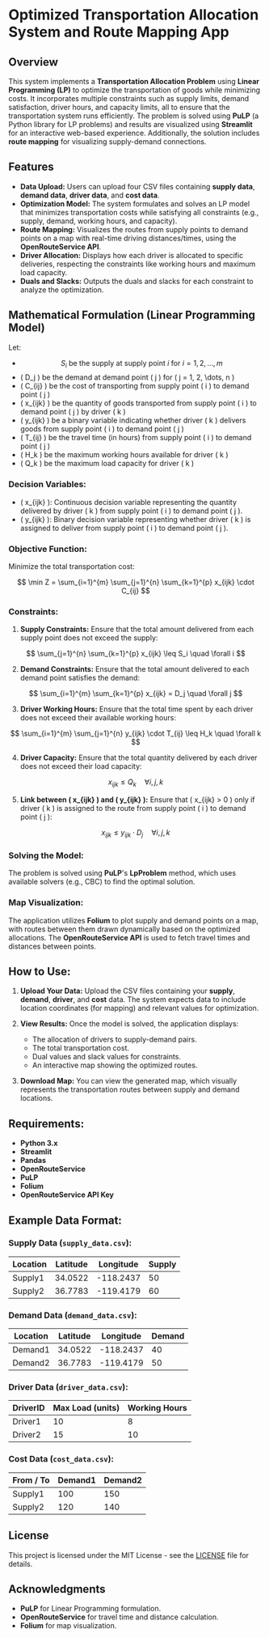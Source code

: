 # Optimized Transportation Allocation System and Route Mapping App

## Overview

This system implements a **Transportation Allocation Problem** using **Linear Programming (LP)** to optimize the transportation of goods while minimizing costs. It incorporates multiple constraints such as supply limits, demand satisfaction, driver hours, and capacity limits, all to ensure that the transportation system runs efficiently. The problem is solved using **PuLP** (a Python library for LP problems) and results are visualized using **Streamlit** for an interactive web-based experience. Additionally, the solution includes **route mapping** for visualizing supply-demand connections.

## Features
- **Data Upload:** Users can upload four CSV files containing **supply data**, **demand data**, **driver data**, and **cost data**.
- **Optimization Model:** The system formulates and solves an LP model that minimizes transportation costs while satisfying all constraints (e.g., supply, demand, working hours, and capacity).
- **Route Mapping:** Visualizes the routes from supply points to demand points on a map with real-time driving distances/times, using the **OpenRouteService API**.
- **Driver Allocation:** Displays how each driver is allocated to specific deliveries, respecting the constraints like working hours and maximum load capacity.
- **Duals and Slacks:** Outputs the duals and slacks for each constraint to analyze the optimization.

## Mathematical Formulation (Linear Programming Model)

Let:

- $$
S_i \text{ be the supply at supply point } i \text{ for } i = 1, 2, \dots, m
$$
- \( D_j \) be the demand at demand point \( j \) for \( j = 1, 2, \dots, n \)
- \( C_{ij} \) be the cost of transporting from supply point \( i \) to demand point \( j \)
- \( x_{ijk} \) be the quantity of goods transported from supply point \( i \) to demand point \( j \) by driver \( k \)
- \( y_{ijk} \) be a binary variable indicating whether driver \( k \) delivers goods from supply point \( i \) to demand point \( j \)
- \( T_{ij} \) be the travel time (in hours) from supply point \( i \) to demand point \( j \)
- \( H_k \) be the maximum working hours available for driver \( k \)
- \( Q_k \) be the maximum load capacity for driver \( k \)

### Decision Variables:
- \( x_{ijk} \): Continuous decision variable representing the quantity delivered by driver \( k \) from supply point \( i \) to demand point \( j \).
- \( y_{ijk} \): Binary decision variable representing whether driver \( k \) is assigned to deliver from supply point \( i \) to demand point \( j \).

### Objective Function:
Minimize the total transportation cost:

$$
\min Z = \sum_{i=1}^{m} \sum_{j=1}^{n} \sum_{k=1}^{p} x_{ijk} \cdot C_{ij}
$$

### Constraints:

1. **Supply Constraints:**
   Ensure that the total amount delivered from each supply point does not exceed the supply:

$$
\sum_{j=1}^{n} \sum_{k=1}^{p} x_{ijk} \leq S_i \quad \forall i
$$

2. **Demand Constraints:**
   Ensure that the total amount delivered to each demand point satisfies the demand:

$$
\sum_{i=1}^{m} \sum_{k=1}^{p} x_{ijk} = D_j \quad \forall j
$$

3. **Driver Working Hours:**
   Ensure that the total time spent by each driver does not exceed their available working hours:

$$
\sum_{i=1}^{m} \sum_{j=1}^{n} y_{ijk} \cdot T_{ij} \leq H_k \quad \forall k
$$

4. **Driver Capacity:**
   Ensure that the total quantity delivered by each driver does not exceed their load capacity:

$$
x_{ijk} \leq Q_k \quad \forall i, j, k
$$

5. **Link between \( x_{ijk} \) and \( y_{ijk} \):**
   Ensure that \( x_{ijk} > 0 \) only if driver \( k \) is assigned to the route from supply point \( i \) to demand point \( j \):

$$
x_{ijk} \leq y_{ijk} \cdot D_j \quad \forall i, j, k
$$

### Solving the Model:
The problem is solved using **PuLP**'s **LpProblem** method, which uses available solvers (e.g., CBC) to find the optimal solution.

### Map Visualization:
The application utilizes **Folium** to plot supply and demand points on a map, with routes between them drawn dynamically based on the optimized allocations. The **OpenRouteService API** is used to fetch travel times and distances between points.

## How to Use:

1. **Upload Your Data:** Upload the CSV files containing your **supply**, **demand**, **driver**, and **cost** data. The system expects data to include location coordinates (for mapping) and relevant values for optimization.
   
2. **View Results:** Once the model is solved, the application displays:
   - The allocation of drivers to supply-demand pairs.
   - The total transportation cost.
   - Dual values and slack values for constraints.
   - An interactive map showing the optimized routes.

3. **Download Map:** You can view the generated map, which visually represents the transportation routes between supply and demand locations.

## Requirements:
- **Python 3.x**
- **Streamlit**
- **Pandas**
- **OpenRouteService**
- **PuLP**
- **Folium**
- **OpenRouteService API Key**

## Example Data Format:

### Supply Data (`supply_data.csv`):
| Location | Latitude  | Longitude | Supply |
|----------|-----------|-----------|--------|
| Supply1  | 34.0522   | -118.2437 | 50     |
| Supply2  | 36.7783   | -119.4179 | 60     |

### Demand Data (`demand_data.csv`):
| Location | Latitude  | Longitude | Demand |
|----------|-----------|-----------|--------|
| Demand1  | 34.0522   | -118.2437 | 40     |
| Demand2  | 36.7783   | -119.4179 | 50     |

### Driver Data (`driver_data.csv`):
| DriverID | Max Load (units) | Working Hours |
|----------|------------------|---------------|
| Driver1  | 10               | 8             |
| Driver2  | 15               | 10            |

### Cost Data (`cost_data.csv`):
| From / To | Demand1 | Demand2 |
|-----------|---------|---------|
| Supply1   | 100     | 150     |
| Supply2   | 120     | 140     |

## License
This project is licensed under the MIT License - see the [LICENSE](LICENSE) file for details.

## Acknowledgments
- **PuLP** for Linear Programming formulation.
- **OpenRouteService** for travel time and distance calculation.
- **Folium** for map visualization.

